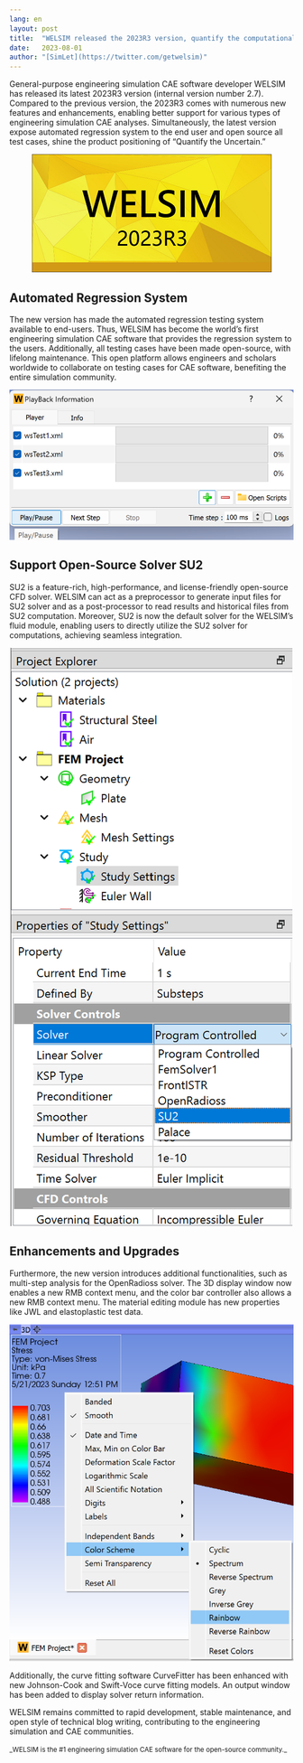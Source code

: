 ```yaml
---
lang: en
layout: post
title:  "WELSIM released the 2023R3 version, quantify the computational uncertainty"
date:   2023-08-01
author: "[SimLet](https://twitter.com/getwelsim)"
---
```



General-purpose engineering simulation CAE software developer WELSIM has released its latest 2023R3 version (internal version number 2.7). Compared to the previous version, the 2023R3 comes with numerous new features and enhancements, enabling better support for various types of engineering simulation CAE analyses. Simultaneously, the latest version expose automated regression system to the end user and open source all test cases, shine the product positioning of “Quantify the Uncertain.”
<p align="center">
  <img src="\assets\blog\20230901\welsim_splash.png" alt="welsim_splash" />
</p>


## Automated Regression System
The new version has made the automated regression testing system available to end-users. Thus, WELSIM has become the world’s first engineering simulation CAE software that provides the regression system to the users. Additionally, all testing cases have been made open-source, with lifelong maintenance. This open platform allows engineers and scholars worldwide to collaborate on testing cases for CAE software, benefiting the entire simulation community.
<p align="center">
  <img src="\assets\blog\20230901\welsim_regression_play.png" alt="welsim_regression_play" />
</p>

## Support Open-Source Solver SU2
SU2 is a feature-rich, high-performance, and license-friendly open-source CFD solver. WELSIM can act as a preprocessor to generate input files for SU2 solver and as a post-processor to read results and historical files from SU2 computation. Moreover, SU2 is now the default solver for the WELSIM’s fluid module, enabling users to directly utilize the SU2 solver for computations, achieving seamless integration.
<p align="center">
  <img src="\assets\blog\20230901\welsim_solver_su2.png" alt="welsim_solver_su2" />
</p>

## Enhancements and Upgrades
Furthermore, the new version introduces additional functionalities, such as multi-step analysis for the OpenRadioss solver. The 3D display window now enables a new RMB context menu, and the color bar controller also allows a new RMB context menu. The material editing module has new properties like JWL and elastoplastic test data.
<p align="center">
  <img src="\assets\blog\20230901\welsim_rmb_colorbar.png" alt="welsim_rmb_colorbar" />
</p>

Additionally, the curve fitting software CurveFitter has been enhanced with new Johnson-Cook and Swift-Voce curve fitting models. An output window has been added to display solver return information.

WELSIM remains committed to rapid development, stable maintenance, and open style of technical blog writing, contributing to the engineering simulation and CAE communities.

<small>
_WELSIM is the #1 engineering simulation CAE software for the open-source community._
</small>

